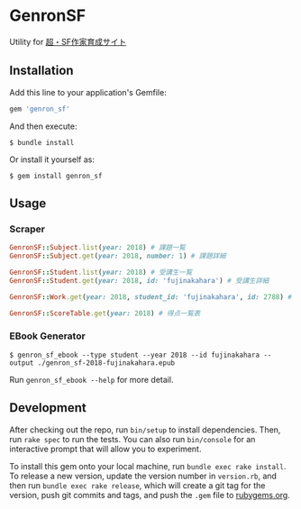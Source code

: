 # GenronSF

Utility for [超・SF作家育成サイト](https://school.genron.co.jp/works/sf/)

## Installation

Add this line to your application's Gemfile:

```ruby
gem 'genron_sf'
```

And then execute:

    $ bundle install

Or install it yourself as:

    $ gem install genron_sf

## Usage

### Scraper

```ruby
GenronSF::Subject.list(year: 2018) # 課題一覧
GenronSF::Subject.get(year: 2018, number: 1) # 課題詳細

GenronSF::Student.list(year: 2018) # 受講生一覧
GenronSF::Student.get(year: 2018, id: 'fujinakahara') # 受講生詳細

GenronSF::Work.get(year: 2018, student_id: 'fujinakahara', id: 2788) # 作品詳細

GenronSF::ScoreTable.get(year: 2018) # 得点一覧表
```

### EBook Generator

    $ genron_sf_ebook --type student --year 2018 --id fujinakahara --output ./genron_sf-2018-fujinakahara.epub

Run `genron_sf_ebook --help` for more detail.

## Development

After checking out the repo, run `bin/setup` to install dependencies. Then, run `rake spec` to run the tests. You can also run `bin/console` for an interactive prompt that will allow you to experiment.

To install this gem onto your local machine, run `bundle exec rake install`. To release a new version, update the version number in `version.rb`, and then run `bundle exec rake release`, which will create a git tag for the version, push git commits and tags, and push the `.gem` file to [rubygems.org](https://rubygems.org).
